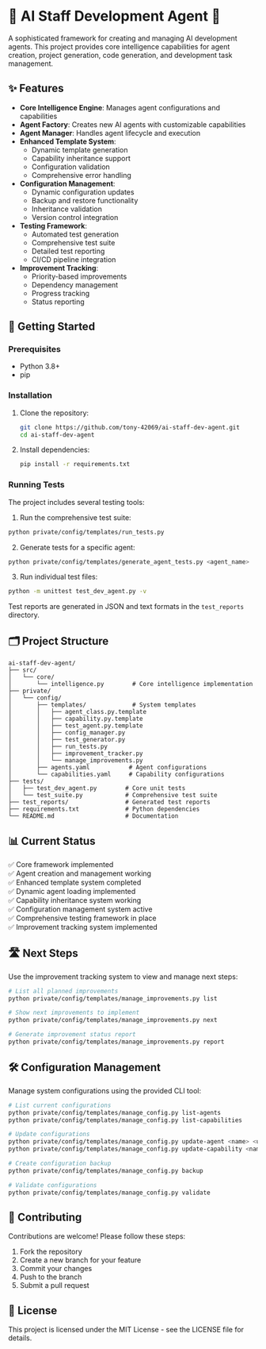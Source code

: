 # 🚀 AI Staff Development Agent 🤖

A sophisticated framework for creating and managing AI development agents. This project provides core intelligence capabilities for agent creation, project generation, code generation, and development task management.

## ✨ Features

- **Core Intelligence Engine**: Manages agent configurations and capabilities
- **Agent Factory**: Creates new AI agents with customizable capabilities
- **Agent Manager**: Handles agent lifecycle and execution
- **Enhanced Template System**: 
  - Dynamic template generation
  - Capability inheritance support
  - Configuration validation
  - Comprehensive error handling
- **Configuration Management**:
  - Dynamic configuration updates
  - Backup and restore functionality
  - Inheritance validation
  - Version control integration
- **Testing Framework**: 
  - Automated test generation
  - Comprehensive test suite
  - Detailed test reporting
  - CI/CD pipeline integration
- **Improvement Tracking**:
  - Priority-based improvements
  - Dependency management
  - Progress tracking
  - Status reporting

## 🚦 Getting Started

### Prerequisites
- Python 3.8+
- pip

### Installation
1. Clone the repository:
   ```bash
   git clone https://github.com/tony-42069/ai-staff-dev-agent.git
   cd ai-staff-dev-agent
   ```

2. Install dependencies:
   ```bash
   pip install -r requirements.txt
   ```

### Running Tests
The project includes several testing tools:

1. Run the comprehensive test suite:
```bash
python private/config/templates/run_tests.py
```

2. Generate tests for a specific agent:
```bash
python private/config/templates/generate_agent_tests.py <agent_name>
```

3. Run individual test files:
```bash
python -m unittest test_dev_agent.py -v
```

Test reports are generated in JSON and text formats in the `test_reports` directory.

## 🗂️ Project Structure

```
ai-staff-dev-agent/
├── src/
│   └── core/
│       └── intelligence.py        # Core intelligence implementation
├── private/
│   └── config/
│       ├── templates/             # System templates
│       │   ├── agent_class.py.template
│       │   ├── capability.py.template
│       │   ├── test_agent.py.template
│       │   ├── config_manager.py
│       │   ├── test_generator.py
│       │   ├── run_tests.py
│       │   ├── improvement_tracker.py
│       │   └── manage_improvements.py
│       ├── agents.yaml           # Agent configurations
│       └── capabilities.yaml     # Capability configurations
├── tests/
│   ├── test_dev_agent.py        # Core unit tests
│   └── test_suite.py            # Comprehensive test suite
├── test_reports/                # Generated test reports
├── requirements.txt             # Python dependencies
└── README.md                    # Documentation
```

## 📊 Current Status

✅ Core framework implemented  
✅ Agent creation and management working  
✅ Enhanced template system completed  
✅ Dynamic agent loading implemented  
✅ Capability inheritance system working  
✅ Configuration management system active  
✅ Comprehensive testing framework in place  
✅ Improvement tracking system implemented  

## 🛣️ Next Steps

Use the improvement tracking system to view and manage next steps:
```bash
# List all planned improvements
python private/config/templates/manage_improvements.py list

# Show next improvements to implement
python private/config/templates/manage_improvements.py next

# Generate improvement status report
python private/config/templates/manage_improvements.py report
```

## 🛠️ Configuration Management

Manage system configurations using the provided CLI tool:
```bash
# List current configurations
python private/config/templates/manage_config.py list-agents
python private/config/templates/manage_config.py list-capabilities

# Update configurations
python private/config/templates/manage_config.py update-agent <name> <updates>
python private/config/templates/manage_config.py update-capability <name> <updates>

# Create configuration backup
python private/config/templates/manage_config.py backup

# Validate configurations
python private/config/templates/manage_config.py validate
```

## 🤝 Contributing


Contributions are welcome! Please follow these steps:
1. Fork the repository
2. Create a new branch for your feature
3. Commit your changes
4. Push to the branch
5. Submit a pull request

## 📜 License


This project is licensed under the MIT License - see the LICENSE file for details.

